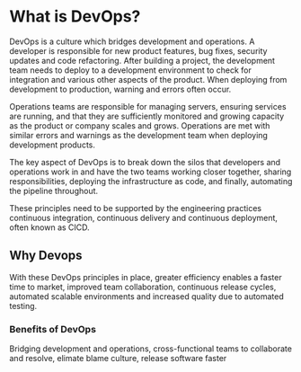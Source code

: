 # What is DevOps?
DevOps is a culture which bridges development and operations.  A developer is responsible for new product features, bug fixes, security updates and code refactoring.  After building a project, the development team needs to deploy to a development environment to check for integration and various other aspects of the product.  When deploying from development to production, warning and errors often occur.

Operations teams are responsible for managing servers, ensuring services are running, and that they are sufficiently monitored and growing capacity as the product or company scales and grows.  Operations are met with similar errors and warnings as the development team when deploying development products.

The key aspect of DevOps is to break down the silos that developers and operations work in and have the two teams working closer together, sharing responsibilities, deploying the infrastructure as code, and finally, automating the pipeline throughout.

These principles need to be supported by the engineering practices continuous integration, continuous delivery and continuous deployment, often known as CICD.


## Why Devops
With these DevOps principles in place, greater efficiency enables a faster time to market, improved team collaboration, continuous release cycles, automated scalable environments and increased quality due to automated testing.


### Benefits of DevOps
Bridging development and operations, cross-functional teams to collaborate and resolve, elimate blame culture, release software faster